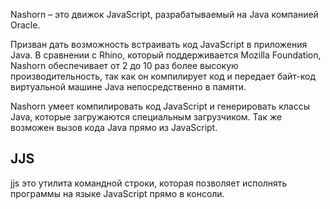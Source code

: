 Nashorn – это движок JavaScript, разрабатываемый на Java компанией Oracle.

Призван дать возможность встраивать код JavaScript в приложения Java. В сравнении с Rhino, который поддерживается Mozilla Foundation, Nashorn обеспечивает от 2 до 10 раз более высокую производительность, так как он компилирует код и передает байт-код виртуальной машине Java непосредственно в памяти.

Nashorn умеет компилировать код JavaScript и генерировать классы Java, которые загружаются специальным загрузчиком. Так же возможен вызов кода Java прямо из JavaScript.

## JJS
jjs это утилита командной строки, которая позволяет исполнять программы на языке JavaScript прямо в консоли.
